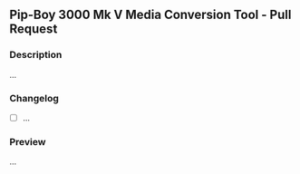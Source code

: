 ## Pip-Boy 3000 Mk V Media Conversion Tool - Pull Request

### Description

...

### Changelog

- [ ] ...

### Preview

...

